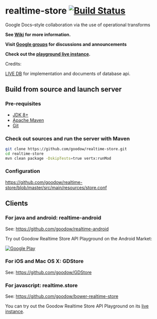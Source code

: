 realtime-store [![Build Status](https://travis-ci.org/goodow/realtime-store.svg?branch=master)](https://travis-ci.org/goodow/realtime-store)
==============

Google Docs–style collaboration via the use of operational transforms

**See [Wiki](https://github.com/goodow/realtime-store/wiki) for more information.**

**Visit [Google groups](https://groups.google.com/forum/#!forum/goodow-realtime) for discussions and announcements**

**Check out the [playground live instance](http://realtimeplayground.goodow.com/).**

Credits:

[LIVE DB](https://github.com/share/livedb) for implementation and documents of database api.

## Build from source and launch server

### Pre-requisites
- [JDK 8+](https://jdk8.java.net/download.html)
- [Apache Maven](http://maven.apache.org/download.html)
- [Git](https://help.github.com/articles/set-up-git)

### Check out sources and run the server with Maven
```bash
git clone https://github.com/goodow/realtime-store.git
cd realtime-store
mvn clean package -DskipTests=true vertx:runMod
```

### Configuration
https://github.com/goodow/realtime-store/blob/master/src/main/resources/store.conf


## Clients

### For java and android: realtime-android
See: https://github.com/goodow/realtime-android

Try out Goodow Realtime Store API Playground on the Android Market:

[![Google Play](http://developer.android.com/images/brand/en_generic_rgb_wo_45.png)](https://play.google.com/store/apps/details?id=com.goodow.realtime.android.playground)

### For iOS and Mac OS X: GDStore
See: https://github.com/goodow/GDStore

### For javascript: realtime.store
See: https://github.com/goodow/bower-realtime-store

You can try out the Goodow Realtime Store API Playground on its [live instance](http://realtimeplayground.goodow.com).
